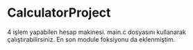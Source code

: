 # CalculatorProject
4 işlem yapabilen hesap makinesi. main.c dosyasını kullanarak çalıştırabilirsiniz. 
En son module foksiyonu da eklenmiştim. 
